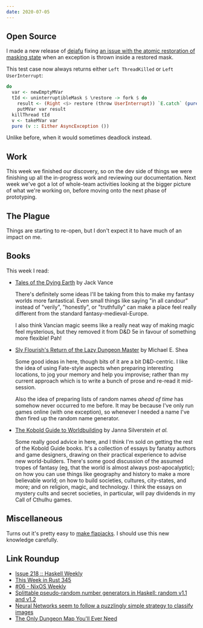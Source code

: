 ```yaml
---
date: 2020-07-05
---
```


## Open Source

I made a new release of [dejafu][] fixing [an issue with the atomic
restoration of masking state][] when an exception is thrown inside a
restored mask.

This test case now always returns either `Left ThreadKilled` or `Left
UserInterrupt`:

```haskell
do
  var <- newEmptyMVar
  tId <- uninterruptibleMask $ \restore -> fork $ do
    result <- (Right <$> restore (throw UserInterrupt)) `E.catch` (pure . Left)
    putMVar var result
  killThread tId
  v <- takeMVar var
  pure (v :: Either AsyncException ())
```

Unlike before, when it would sometimes deadlock instead.

[dejafu]: https://github.com/barrucadu/dejafu
[an issue with the atomic restoration of masking state]: https://github.com/barrucadu/dejafu/issues/324


## Work

This week we finished our discovery, so on the dev side of things we
were finishing up all the in-progress work and reviewing our
documentation.  Next week we've got a lot of whole-team activities
looking at the bigger picture of what we're working on, before moving
onto the next phase of prototyping.


## The Plague

Things are starting to re-open, but I don't expect it to have much of
an impact on me.


## Books

This week I read:

- [Tales of the Dying Earth][] by Jack Vance

    There's definitely some ideas I'll be taking from this to make my
    fantasy worlds more fantastical.  Even small things like saying
    "in all candour" instead of "verily", "honestly", or "truthfully"
    can make a place feel really different from the standard
    fantasy-medieval-Europe.

    I also think Vancian magic seems like a really neat way of making
    magic feel mysterious, but they removed it from D&D 5e in favour
    of something more flexible!  Pah!

- [Sly Flourish's Return of the Lazy Dungeon Master][] by Michael E. Shea

    Some good ideas in here, though bits of it are a bit D&D-centric.
    I like the idea of using Fate-style aspects when preparing
    interesting locations, to jog your memory and help you improvise;
    rather than my current approach which is to write a bunch of prose
    and re-read it mid-session.

    Also the idea of preparing lists of random names *ahead of time*
    has somehow never occurred to me before.  It may be because I've
    only run games online (with one exception), so whenever I needed a
    name I've *then* fired up the random name generator.

- [The Kobold Guide to Worldbuilding][] by Janna Silverstein *et al.*

    Some really good advice in here, and I think I'm sold on getting
    the rest of the Kobold Guide books.  It's a collection of essays
    by fanatsy authors and game designers, drawing on their practical
    experience to advise new world-builders.  There's some good
    discussion of the assumed tropes of fantasy (eg, that the world is
    almost always post-apocalyptic); on how you can use things like
    geography and history to make a more believable world; on how to
    build societies, cultures, city-states, and more; and on religion,
    magic, and technology.  I think the essays on mystery cults and
    secret societies, in particular, will pay dividends in my Call of
    Cthulhu games.

[Tales of the Dying Earth]: https://en.wikipedia.org/wiki/Dying_Earth
[Sly Flourish's Return of the Lazy Dungeon Master]: https://slyflourish.com/returnofthelazydm/index.html
[The Kobold Guide to Worldbuilding]: https://koboldpress.com/kpstore/product/kobold-guide-to-worldbuilding/


## Miscellaneous

Turns out it's pretty easy to [make flapjacks][].  I should use this
new knowledge carefully.

[make flapjacks]: https://www.bbcgoodfood.com/recipes/yummy-golden-syrup-flapjacks


## Link Roundup

- [Issue 218 :: Haskell Weekly](https://haskellweekly.news/issue/218.html)
- [This Week in Rust 345](https://this-week-in-rust.org/blog/2020/06/30/this-week-in-rust-345/)
- [#06 - NixOS Weekly](https://weekly.nixos.org/2020/06-nixos-weekly-2020-06.html)
- [Splittable pseudo-random number generators in Haskell: random v1.1 and v1.2](https://www.tweag.io/blog/2020-06-29-prng-test/)
- [Neural Networks seem to follow a puzzlingly simple strategy to classify images](https://medium.com/bethgelab/neural-networks-seem-to-follow-a-puzzlingly-simple-strategy-to-classify-images-f4229317261f)
- [The Only Dungeon Map You'll Ever Need](https://slyflourish.com/your_only_dungeon_map.html)

